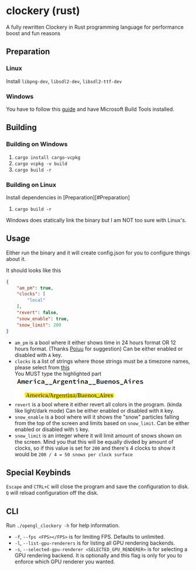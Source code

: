 # clockery (rust)

A fully rewritten Clockery in Rust programming language for performance boost and fun reasons

## Preparation

### Linux

Install `libpng-dev`, `libsdl2-dev`, `libsdl2-ttf-dev`

### Windows

You have to follow this [guide](https://github.com/Rust-SDL2/rust-sdl2?tab=readme-ov-file#windows-msvc) and have Microsoft Build Tools installed.

## Building

### Building on Windows

1. `cargo install cargo-vcpkg`
2. `cargo vcpkg -v build`
3. `cargo build -r`

### Building on Linux

Install dependencies in [Preparation][#Preparation]

1. `cargo build -r`

Windows does statically link the binary but I am NOT too sure with Linux's.

## Usage

Either run the binary and it will create config.json for you to configure things about it.

It should looks like this

```json
{
    "am_pm": true,
    "clocks": [
        "local"
    ],
    "revert": false,
    "snow_enable": true,
    "snow_limit": 200
}
```

- `am_pm` is a bool where it either shows time in 24 hours format OR 12 hours format. (Thanks [Poiuu](https://twitter.com/PoiuuShho) for suggestion) Can be either enabled or disabled with `A` key.  
- `clocks` is a list of strings where those strings must be a timezone names, please select from [this](https://docs.rs/chrono-tz/latest/chrono_tz/enum.Tz.html)  
You MUST type the highlighted part  
![./assets/tz_name.png](./assets/tz_name.png)  
- `revert` is a bool where it either revert all colors in the program. (kinda like light/dark mode) Can be either enabled or disabled with `R` key.  
- `snow_enable` is a bool where will it shows the "snow" particles falling from the top of the screen and limits based on `snow_limit`. Can be either enabled or disabled with `S` key.
- `snow_limit` is an integer where it will limit amount of snows shown on the screen. Mind you that this will be equally divded by amount of clocks, so if this value is set for `200` and there's 4 clocks to show it would be `200 / 4 = 50 snows per clock surface`

## Special Keybinds

`Escape` and `CTRL+C` will close the program and save the configuration to disk.  
`Q` will reload configuration off the disk.

## CLI

Run `./opengl_clockery -h` for help information.

- `-f`, `--fps <FPS></FPS>` is for limiting FPS. Defaults to unlimited.
- `-l`, `--list-gpu-renderers` is for listing all GPU rendering backends.
- `-s`, `--selected-gpu-renderer <SELECTED_GPU_RENDERER>` is for selecting a GPU rendering backend. It is optionally and this flag is only for you to enforce which GPU renderer you wanted.
